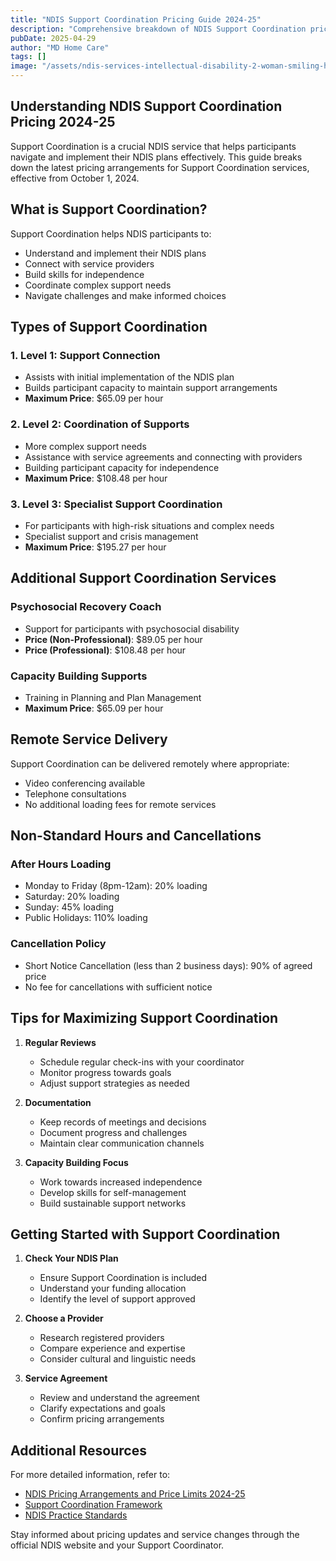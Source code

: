 ```yaml
---
title: "NDIS Support Coordination Pricing Guide 2024-25"
description: "Comprehensive breakdown of NDIS Support Coordination pricing for 2024-25, including rates for different support levels, remote services, and after-hours loading."
pubDate: 2025-04-29
author: "MD Home Care"
tags: []
image: "/assets/ndis-services-intellectual-disability-2-woman-smiling-hugging.webp"
---
```


## Understanding NDIS Support Coordination Pricing 2024-25

Support Coordination is a crucial NDIS service that helps participants navigate and implement their NDIS plans effectively. This guide breaks down the latest pricing arrangements for Support Coordination services, effective from October 1, 2024.

## What is Support Coordination?

Support Coordination helps NDIS participants to:
- Understand and implement their NDIS plans
- Connect with service providers
- Build skills for independence
- Coordinate complex support needs
- Navigate challenges and make informed choices

## Types of Support Coordination

### 1. Level 1: Support Connection
- Assists with initial implementation of the NDIS plan
- Builds participant capacity to maintain support arrangements
- **Maximum Price**: $65.09 per hour

### 2. Level 2: Coordination of Supports
- More complex support needs
- Assistance with service agreements and connecting with providers
- Building participant capacity for independence
- **Maximum Price**: $108.48 per hour

### 3. Level 3: Specialist Support Coordination
- For participants with high-risk situations and complex needs
- Specialist support and crisis management
- **Maximum Price**: $195.27 per hour

## Additional Support Coordination Services

### Psychosocial Recovery Coach
- Support for participants with psychosocial disability
- **Price (Non-Professional)**: $89.05 per hour
- **Price (Professional)**: $108.48 per hour

### Capacity Building Supports
- Training in Planning and Plan Management
- **Maximum Price**: $65.09 per hour

## Remote Service Delivery

Support Coordination can be delivered remotely where appropriate:
- Video conferencing available
- Telephone consultations
- No additional loading fees for remote services

## Non-Standard Hours and Cancellations

### After Hours Loading
- Monday to Friday (8pm-12am): 20% loading
- Saturday: 20% loading
- Sunday: 45% loading
- Public Holidays: 110% loading

### Cancellation Policy
- Short Notice Cancellation (less than 2 business days): 90% of agreed price
- No fee for cancellations with sufficient notice

## Tips for Maximizing Support Coordination

1. **Regular Reviews**
   - Schedule regular check-ins with your coordinator
   - Monitor progress towards goals
   - Adjust support strategies as needed

2. **Documentation**
   - Keep records of meetings and decisions
   - Document progress and challenges
   - Maintain clear communication channels

3. **Capacity Building Focus**
   - Work towards increased independence
   - Develop skills for self-management
   - Build sustainable support networks

## Getting Started with Support Coordination

1. **Check Your NDIS Plan**
   - Ensure Support Coordination is included
   - Understand your funding allocation
   - Identify the level of support approved

2. **Choose a Provider**
   - Research registered providers
   - Compare experience and expertise
   - Consider cultural and linguistic needs

3. **Service Agreement**
   - Review and understand the agreement
   - Clarify expectations and goals
   - Confirm pricing arrangements

## Additional Resources

For more detailed information, refer to:
- [NDIS Pricing Arrangements and Price Limits 2024-25](https://www.ndis.gov.au)
- [Support Coordination Framework](https://www.ndis.gov.au)
- [NDIS Practice Standards](https://www.ndiscommission.gov.au)

Stay informed about pricing updates and service changes through the official NDIS website and your Support Coordinator.
